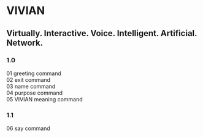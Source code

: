 # **VIVIAN**

## Virtually. Interactive. Voice. Intelligent. Artificial. Network.

### **1.0**

01 greeting command  
02 exit command  
03 name command  
04 purpose command  
05 VIVIAN meaning command

### **1.1**

06 say command
